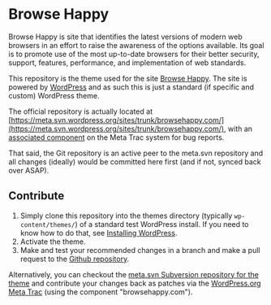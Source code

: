 Browse Happy
===========

Browse Happy is site that identifies the latest versions of modern web browsers in an effort to raise the awareness of the options available. Its goal is to promote use of the most up-to-date browsers for their better security, support, features, performance, and implementation of web standards.

This repository is the theme used for the site [Browse Happy](http://browsehappy.com). The site is powered by [WordPress](https://wordpress.org) and as such this is just a standard (if specific and custom) WordPress theme.

The official repository is actually located at [https://meta.svn.wordpress.org/sites/trunk/browsehappy.com/](https://meta.svn.wordpress.org/sites/trunk/browsehappy.com/), with an [associated component](https://meta.trac.wordpress.org/query?status=accepted&status=assigned&status=new&status=reopened&status=reviewing&component=browsehappy.com&col=id&col=summary&col=component&col=owner&col=type&col=status&col=priority&order=priority) on the Meta Trac system for bug reports.

That said, the Git repository is an active peer to the meta.svn repository and all changes (ideally) would be committed here first (and if not, synced back over ASAP).

Contribute
----------

1. Simply clone this repository into the themes directory (typically `wp-content/themes/`) of a standard test WordPress install. If you need to know how to do that, see [Installing WordPress](https://codex.wordpress.org/Installing_WordPress).
2. Activate the theme.
3. Make and test your recommended changes in a branch and make a pull request to the [Github repository](https://github.com/WordPress/browsehappy).

Alternatively, you can checkout the [meta.svn Subversion repository for the theme](https://meta.svn.wordpress.org/sites/trunk/browsehappy.com/public_html/) and contribute your changes back as patches via the [WordPress.org Meta Trac](https://meta.trac.wordpress.org/) (using the component "browsehappy.com").